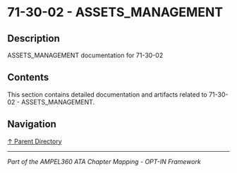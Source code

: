 # 71-30-02 - ASSETS_MANAGEMENT

## Description

ASSETS_MANAGEMENT documentation for 71-30-02

## Contents

This section contains detailed documentation and artifacts related to 71-30-02 - ASSETS_MANAGEMENT.

## Navigation

[↑ Parent Directory](../README.md)

---

*Part of the AMPEL360 ATA Chapter Mapping - OPT-IN Framework*

